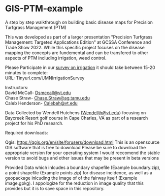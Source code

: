 # GIS-PTM-example
A step by step walkthrough on building basic disease maps for Precision Turfgrass Management (PTM)

This was developed as part of a larger presentation "Precision Turfgrass Management: Targeted Applications Edition" at GCSSA Conference and Trade Show 2022.
While this specific project focuses on the disease mapping the concepts are fundemental and can be transfered to other aspects of PTM including irrigation, weed control.

Please Participate in our [survey on irrigation](Tinyurl.com/UMNIrrigationSurvey) it should take between 15-20 minutes to complete:<br>
URL: Tinyurl.com/UMNIrrigationSurvey

Instructors: <br>
David McCall- Dsmccall@vt.edu <br>
Chase Straw- Chase.Straw@ag.tamu.edu <br>
Caleb Henderson- Calebah@vt.edu

Data Collected by Wendell Hutchens (Wendelljh@vt.edu) focusing on Baycreek Resort golf course  in Cape Charles, VA as part of a research project for his PhD research.

Required downloads:

Qgis: https://qgis.org/en/site/forusers/download.html
This is an opensource GIS software that is free to download
Please be sure to download the appropriate version for your operating system
I would reccomend the stable version to avoid bugs and other issues that may be present in beta versions

Provided Data which inlcudes a boundary shapefile (Example boundary.zip), a point shapefile (Example points.zip) for disease incidence, as well as a geopackage inlcuding the image of of the fairway itself (Example image.gpkg). I appologize for the reduction in image quality that this provides but it is to save space in this repository.


